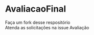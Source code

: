 # AvaliacaoFinal

 Faça um fork desse respositório<br>
 Atenda as solicitações na issue Avaliação
 
